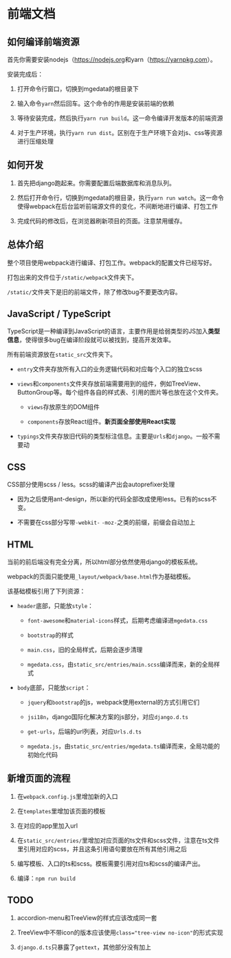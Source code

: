 # 前端文档

## 如何编译前端资源

首先你需要安装nodejs（<https://nodejs.org>和yarn（<https://yarnpkg.com>）。

安装完成后：

1. 打开命令行窗口，切换到mgedata的根目录下

1. 输入命令`yarn`然后回车。这个命令的作用是安装前端的依赖

1. 等待安装完成，然后执行`yarn run build`。这一命令编译开发版本的前端资源

1. 对于生产环境，执行`yarn run dist`。区别在于生产环境下会对js、css等资源进行压缩处理

## 如何开发

1. 首先把django跑起来。你需要配置后端数据库和消息队列。

1. 然后打开命令行，切换到mgedata的根目录，执行`yarn run watch`。这一命令使得webpack在后台监听前端源文件的变化，不间断地进行编译、打包工作

1. 完成代码的修改后，在浏览器刷新项目的页面。注意禁用缓存。

## 总体介绍

整个项目使用webpack进行编译、打包工作。webpack的配置文件已经写好。

打包出来的文件位于`/static/webpack`文件夹下。

`/static/`文件夹下是旧的前端文件，除了修改bug不要更改内容。

## JavaScript / TypeScript

TypeScript是一种编译到JavaScript的语言，主要作用是给弱类型的JS加入**类型信息**，使得很多bug在编译阶段就可以被找到，提高开发效率。

所有前端资源放在`static_src`文件夹下。

* `entry`文件夹存放所有入口的业务逻辑代码和对应每个入口的独立scss

* `views`和`components`文件夹存放前端需要用到的组件，例如TreeView、ButtonGroup等。每个组件各自的样式表、引用的图片等也放在这个文件夹。
    * `views`存放原生的DOM组件

    * `components`存放React组件。**新页面全部使用React实现**

* `typings`文件夹存放旧代码的类型标注信息。主要是`Urls`和`django`。一般不需要动

## CSS

CSS部分使用scss / less。scss的编译产出会autoprefixer处理

* 因为之后使用ant-design，所以新的代码全部改成使用less。已有的scss不变。

* 不需要在css部分写带`-webkit-` `-moz-`之类的前缀，前缀会自动加上

## HTML

当前的前后端没有完全分离，所以html部分依然使用django的模板系统。

webpack的页面只能使用`_layout/webpack/base.html`作为基础模板。

该基础模板引用了下列资源：
* `header`底部，只能放`style`：

  * `font-awesome`和`material-icons`样式，后期考虑编译进`mgedata.css`

  * `bootstrap`的样式

  * `main.css`，旧的全局样式，后期会逐步清理

  * `mgedata.css`，由`static_src/entries/main.scss`编译而来，新的全局样式

* `body`底部，只能放`script`：

  * `jquery`和`bootstrap`的js，webpack使用external的方式引用它们

  * `jsi18n`，django国际化解决方案的js部分，对应`django.d.ts`

  * `get-urls`，后端的url列表，对应`Urls.d.ts`

  * `mgedata.js`，由`static_src/entries/mgedata.ts`编译而来，全局功能的初始化代码

## 新增页面的流程

1. 在`webpack.config.js`里增加新的入口

1. 在`templates`里增加该页面的模板

1. 在对应的app里加入url

1. 在`static_src/entries/`里增加对应页面的ts文件和scss文件，注意在ts文件里引用对应的scss，并且这条引用语句要放在所有其他引用之后

1. 编写模板、入口的ts和scss。模板需要引用对应ts和scss的编译产出。

1. 编译：`npm run build`

## TODO

1. accordion-menu和TreeView的样式应该改成同一套

1. TreeView中不带icon的版本应该使用`class="tree-view no-icon"`的形式实现

1. `django.d.ts`只暴露了`gettext`，其他部分没有加上
